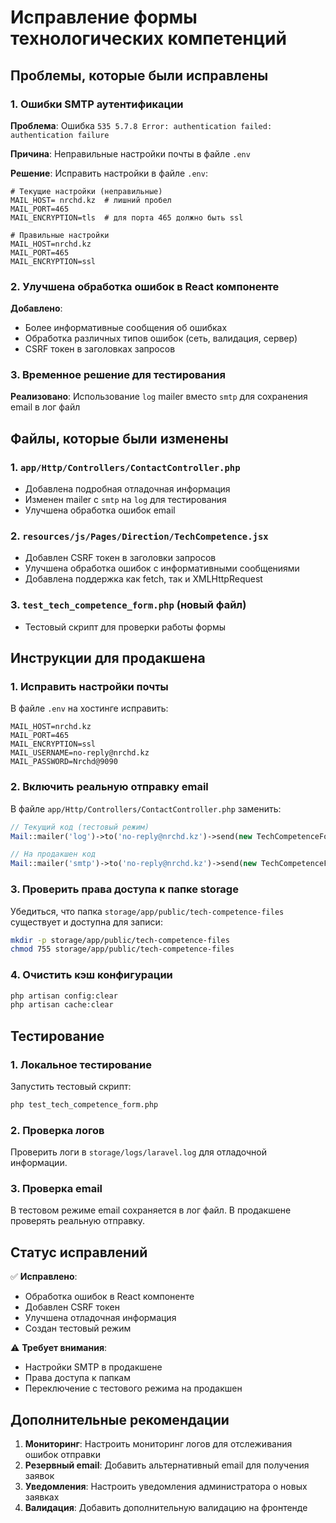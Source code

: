# Исправление формы технологических компетенций

## Проблемы, которые были исправлены

### 1. Ошибки SMTP аутентификации
**Проблема**: Ошибка `535 5.7.8 Error: authentication failed: authentication failure`

**Причина**: Неправильные настройки почты в файле `.env`

**Решение**: Исправить настройки в файле `.env`:

```env
# Текущие настройки (неправильные)
MAIL_HOST= nrchd.kz  # лишний пробел
MAIL_PORT=465
MAIL_ENCRYPTION=tls  # для порта 465 должно быть ssl

# Правильные настройки
MAIL_HOST=nrchd.kz
MAIL_PORT=465
MAIL_ENCRYPTION=ssl
```

### 2. Улучшена обработка ошибок в React компоненте
**Добавлено**:
- Более информативные сообщения об ошибках
- Обработка различных типов ошибок (сеть, валидация, сервер)
- CSRF токен в заголовках запросов

### 3. Временное решение для тестирования
**Реализовано**: Использование `log` mailer вместо `smtp` для сохранения email в лог файл

## Файлы, которые были изменены

### 1. `app/Http/Controllers/ContactController.php`
- Добавлена подробная отладочная информация
- Изменен mailer с `smtp` на `log` для тестирования
- Улучшена обработка ошибок email

### 2. `resources/js/Pages/Direction/TechCompetence.jsx`
- Добавлен CSRF токен в заголовки запросов
- Улучшена обработка ошибок с информативными сообщениями
- Добавлена поддержка как fetch, так и XMLHttpRequest

### 3. `test_tech_competence_form.php` (новый файл)
- Тестовый скрипт для проверки работы формы

## Инструкции для продакшена

### 1. Исправить настройки почты
В файле `.env` на хостинге исправить:

```env
MAIL_HOST=nrchd.kz
MAIL_PORT=465
MAIL_ENCRYPTION=ssl
MAIL_USERNAME=no-reply@nrchd.kz
MAIL_PASSWORD=Nrchd@9090
```

### 2. Включить реальную отправку email
В файле `app/Http/Controllers/ContactController.php` заменить:

```php
// Текущий код (тестовый режим)
Mail::mailer('log')->to('no-reply@nrchd.kz')->send(new TechCompetenceFormMail($data));

// На продакшен код
Mail::mailer('smtp')->to('no-reply@nrchd.kz')->send(new TechCompetenceFormMail($data));
```

### 3. Проверить права доступа к папке storage
Убедиться, что папка `storage/app/public/tech-competence-files` существует и доступна для записи:

```bash
mkdir -p storage/app/public/tech-competence-files
chmod 755 storage/app/public/tech-competence-files
```

### 4. Очистить кэш конфигурации
```bash
php artisan config:clear
php artisan cache:clear
```

## Тестирование

### 1. Локальное тестирование
Запустить тестовый скрипт:
```bash
php test_tech_competence_form.php
```

### 2. Проверка логов
Проверить логи в `storage/logs/laravel.log` для отладочной информации.

### 3. Проверка email
В тестовом режиме email сохраняется в лог файл. В продакшене проверять реальную отправку.

## Статус исправлений

✅ **Исправлено**:
- Обработка ошибок в React компоненте
- Добавлен CSRF токен
- Улучшена отладочная информация
- Создан тестовый режим

⚠️ **Требует внимания**:
- Настройки SMTP в продакшене
- Права доступа к папкам
- Переключение с тестового режима на продакшен

## Дополнительные рекомендации

1. **Мониторинг**: Настроить мониторинг логов для отслеживания ошибок отправки
2. **Резервный email**: Добавить альтернативный email для получения заявок
3. **Уведомления**: Настроить уведомления администратора о новых заявках
4. **Валидация**: Добавить дополнительную валидацию на фронтенде
